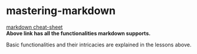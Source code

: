 # mastering-markdown

[markdown cheat-sheet](https://www.markdownguide.org/cheat-sheet/)  
**Above link has all the functionalities markdown supports.**

Basic functionalities and their intricacies are explained in the lessons above.

